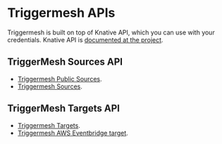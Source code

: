 # Triggermesh APIs

Triggermesh is built on top of Knative API, which you can use with your credentials.
Knative API is [documented at the project](https://knative.dev/docs/reference/api/).

## TriggerMesh Sources API

* [Triggermesh Public Sources](./public-sources.md).
* [Triggermesh Sources](./private-sources.md).

## TriggerMesh Targets API

* [Triggermesh Targets](./private-targets.md).
* [Triggermesh AWS Eventbridge target](./awseventbridge-target.md).

